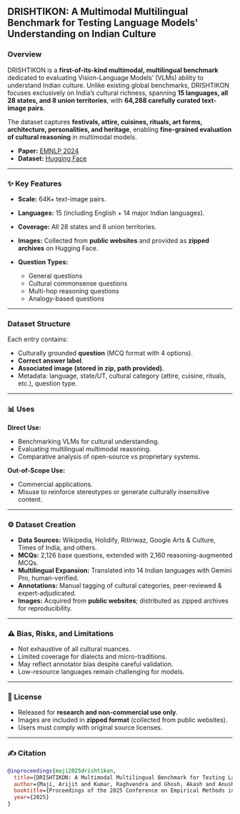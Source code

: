 ## DRISHTIKON: A Multimodal Multilingual Benchmark for Testing Language Models' Understanding on Indian Culture

### Overview

DRISHTIKON is a **first-of-its-kind multimodal, multilingual benchmark** dedicated to evaluating Vision-Language Models’ (VLMs) ability to understand Indian culture. Unlike existing global benchmarks, DRISHTIKON focuses exclusively on India’s cultural richness, spanning **15 languages, all 28 states, and 8 union territories**, with **64,288 carefully curated text-image pairs**.

The dataset captures **festivals, attire, cuisines, rituals, art forms, architecture, personalities, and heritage**, enabling **fine-grained evaluation of cultural reasoning** in multimodal models.

* **Paper:** [EMNLP 2024](#)
* **Dataset:** [Hugging Face](https://huggingface.co/datasets/13ari/DRISHTIKON)

---

### ✨ Key Features

* **Scale:** 64K+ text-image pairs.
* **Languages:** 15 (including English + 14 major Indian languages).
* **Coverage:** All 28 states and 8 union territories.
* **Images:** Collected from **public websites** and provided as **zipped archives** on Hugging Face.
* **Question Types:**

  * General questions
  * Cultural commonsense questions
  * Multi-hop reasoning questions
  * Analogy-based questions

---

### Dataset Structure

Each entry contains:

* Culturally grounded **question** (MCQ format with 4 options).
* **Correct answer label**.
* **Associated image (stored in zip, path provided)**.
* Metadata: language, state/UT, cultural category (attire, cuisine, rituals, etc.), question type.

---

### 📊 Uses

**Direct Use:**

* Benchmarking VLMs for cultural understanding.
* Evaluating multilingual multimodal reasoning.
* Comparative analysis of open-source vs proprietary systems.

**Out-of-Scope Use:**

* Commercial applications.
* Misuse to reinforce stereotypes or generate culturally insensitive content.

---

### ⚙️ Dataset Creation

* **Data Sources:** Wikipedia, Holidify, Ritiriwaz, Google Arts & Culture, Times of India, and others.
* **MCQs:** 2,126 base questions, extended with 2,160 reasoning-augmented MCQs.
* **Multilingual Expansion:** Translated into 14 Indian languages with Gemini Pro, human-verified.
* **Annotations:** Manual tagging of cultural categories, peer-reviewed & expert-adjudicated.
* **Images:** Acquired from **public websites**; distributed as zipped archives for reproducibility.

---

### ⚠️ Bias, Risks, and Limitations

* Not exhaustive of all cultural nuances.
* Limited coverage for dialects and micro-traditions.
* May reflect annotator bias despite careful validation.
* Low-resource languages remain challenging for models.

---

### 📜 License

* Released for **research and non-commercial use only**.
* Images are included in **zipped format** (collected from public websites).
* Users must comply with original source licenses.

---

### ✍️ Citation

```bibtex
@inproceedings{maji2025drishtikon,
  title={DRISHTIKON: A Multimodal Multilingual Benchmark for Testing Language Models’ Understanding on Indian Culture},
  author={Maji, Arijit and Kumar, Raghvendra and Ghosh, Akash and Anushka, and Shah, Nemil and Borah, Abhilekh and Shah, Vanshika and Mishra, Nishant and Saha, Sriparna},
  booktitle={Proceedings of the 2025 Conference on Empirical Methods in Natural Language Processing (EMNLP)},
  year={2025}
}
```
